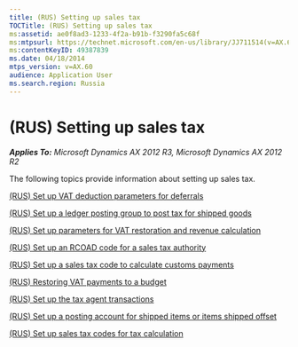 ```yaml
---
title: (RUS) Setting up sales tax
TOCTitle: (RUS) Setting up sales tax
ms:assetid: ae0f8ad3-1233-4f2a-b91b-f3290fa5c68f
ms:mtpsurl: https://technet.microsoft.com/en-us/library/JJ711514(v=AX.60)
ms:contentKeyID: 49387839
ms.date: 04/18/2014
mtps_version: v=AX.60
audience: Application User
ms.search.region: Russia
---
```


# (RUS) Setting up sales tax 


_**Applies To:** Microsoft Dynamics AX 2012 R3, Microsoft Dynamics AX 2012 R2_

The following topics provide information about setting up sales tax.

[(RUS) Set up VAT deduction parameters for deferrals](rus-set-up-vat-deduction-parameters-for-deferrals.md)

[(RUS) Set up a ledger posting group to post tax for shipped goods](rus-set-up-a-ledger-posting-group-to-post-tax-for-shipped-goods.md)

[(RUS) Set up parameters for VAT restoration and revenue calculation](rus-set-up-parameters-for-vat-restoration-and-revenue-calculation.md)

[(RUS) Set up an RCOAD code for a sales tax authority](rus-set-up-an-rcoad-code-for-a-sales-tax-authority.md)

[(RUS) Set up a sales tax code to calculate customs payments](rus-set-up-a-sales-tax-code-to-calculate-customs-payments.md)

[(RUS) Restoring VAT payments to a budget](rus-restoring-vat-payments-to-a-budget.md)

[(RUS) Set up the tax agent transactions](rus-set-up-the-tax-agent-transactions.md)

[(RUS) Set up a posting account for shipped items or items shipped offset](rus-set-up-a-posting-account-for-shipped-items-or-items-shipped-offset.md)

[(RUS) Set up sales tax codes for tax calculation](rus-set-up-sales-tax-codes-for-tax-calculation.md)

  


